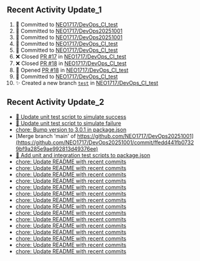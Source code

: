
## Recent Activity Update_1
<!--START_SECTION:activity-->
1. 🚀 Committed to [NEO1717/DevOps_CI_test](https://github.com/NEO1717/DevOps_CI_test/commit/1da6cfb4cb7dc0636583570bebda1a1a2e841d82)
2. 🚀 Committed to [NEO1717/DevOps20251001](https://github.com/NEO1717/DevOps20251001/commit/ecfcd7b3964011e7da8091939dac85ae050256f6)
3. 🚀 Committed to [NEO1717/DevOps20251001](https://github.com/NEO1717/DevOps20251001/commit/91bd3f7591326b56d914ceee92b503324bda9186)
4. 🚀 Committed to [NEO1717/DevOps_CI_test](https://github.com/NEO1717/DevOps_CI_test/commit/b684abb359c5c2a64e51118be8bf354c1a1f06b9)
5. 🚀 Committed to [NEO1717/DevOps_CI_test](https://github.com/NEO1717/DevOps_CI_test/commit/0334e3a007abbbfb7891b6d603b066ac78f6a98c)
6. ❌ Closed [PR #17](https://github.com/NEO1717/DevOps_CI_test/pull/17) in [NEO1717/DevOps_CI_test](https://github.com/NEO1717/DevOps_CI_test)
7. ❌ Closed [PR #18](https://github.com/NEO1717/DevOps_CI_test/pull/18) in [NEO1717/DevOps_CI_test](https://github.com/NEO1717/DevOps_CI_test)
8. 🔀 Opened [PR #18](https://github.com/NEO1717/DevOps_CI_test/pull/18) in [NEO1717/DevOps_CI_test](https://github.com/NEO1717/DevOps_CI_test)
9. 🚀 Committed to [NEO1717/DevOps_CI_test](https://github.com/NEO1717/DevOps_CI_test/commit/5e441f38c7021c1f19bdb6ce99b5e94f7e132b28)
10. ✨ Created a new branch [`test`](https://github.com/NEO1717/DevOps_CI_test/tree/test) in [NEO1717/DevOps_CI_test](https://github.com/NEO1717/DevOps_CI_test)
<!--END_SECTION:activity-->



## Recent Activity Update_2
<!-- LATEST_COMMITS:START -->
- [🔧 Update unit test script to simulate success](https://github.com/NEO1717/DevOps20251001/commit/02eff6241141092a387e6bf43c84150190fc51b6)
- [🔧 Update unit test script to simulate failure](https://github.com/NEO1717/DevOps20251001/commit/b5d7a6ad182e9e73d4b217ec5476c50eed541cdb)
- [chore: Bump version to 3.0.1 in package.json](https://github.com/NEO1717/DevOps20251001/commit/228e08ee4a4b91f01d5db023c7058578a33e1952)
- [Merge branch &#39;main&#39; of https://github.com/NEO1717/DevOps20251001](https://github.com/NEO1717/DevOps20251001/commit/ffedd441fb07329bf9a285e9ae992813d49376ee)
- [🔧 Add unit and integration test scripts to package.json](https://github.com/NEO1717/DevOps20251001/commit/21b7d1f0e2e04e79475c9674b9a12f70a1da9e98)
- [chore: Update README with recent commits](https://github.com/NEO1717/DevOps20251001/commit/8dac3a746898b7255bab5978a8d04fcccc0cfab2)
- [chore: Update README with recent commits](https://github.com/NEO1717/DevOps20251001/commit/dd402973e59ae84388d070bc183dba3ebd7aea41)
- [chore: Update README with recent commits](https://github.com/NEO1717/DevOps20251001/commit/df22a4e073bffee5afcfdb40c413d65d5326ed88)
- [chore: Update README with recent commits](https://github.com/NEO1717/DevOps20251001/commit/09f8d12f61b0c1987ee9f9c90353335ab7b99d75)
- [chore: Update README with recent commits](https://github.com/NEO1717/DevOps20251001/commit/a00818d2203ffbf66bccbbf93e3fe8ace8c85bf5)
- [chore: Update README with recent commits](https://github.com/NEO1717/DevOps20251001/commit/593843ee59881b46e6e0029c8c932dd0296f3f7e)
- [chore: Update README with recent commits](https://github.com/NEO1717/DevOps20251001/commit/e704c882fb73adc192e8569c59c391060964c62e)
- [chore: Update README with recent commits](https://github.com/NEO1717/DevOps20251001/commit/2b1de143126f4180cc47dbc44c6b93d39f21bd48)
- [chore: Update README with recent commits](https://github.com/NEO1717/DevOps20251001/commit/a73f1eb8ad8954bf401c3a69d2bb9c718a4ffb38)
- [chore: Update README with recent commits](https://github.com/NEO1717/DevOps20251001/commit/a5b865702bc4a3f3d4ff9f8463408b4b4a8c0fdd)
- [chore: Update README with recent commits](https://github.com/NEO1717/DevOps20251001/commit/c3f8265931d096561c82fd89b425ae2e2cadf3ef)
- [chore: Update README with recent commits](https://github.com/NEO1717/DevOps20251001/commit/e1ba6a5000c31098a5c56fd7ccfdd59bf87d869e)
- [chore: Update README with recent commits](https://github.com/NEO1717/DevOps20251001/commit/ab74637c6f8ba76b852dacd6edb7c7239341f271)
- [chore: Update README with recent commits](https://github.com/NEO1717/DevOps20251001/commit/1505b3f22e19dcd022e792fb4402e7a2c8a83bd2)
- [chore: Update README with recent commits](https://github.com/NEO1717/DevOps20251001/commit/28599db514fd307d6f93509f9aad835a4d775d0e)
<!-- LATEST_COMMITS:END -->


